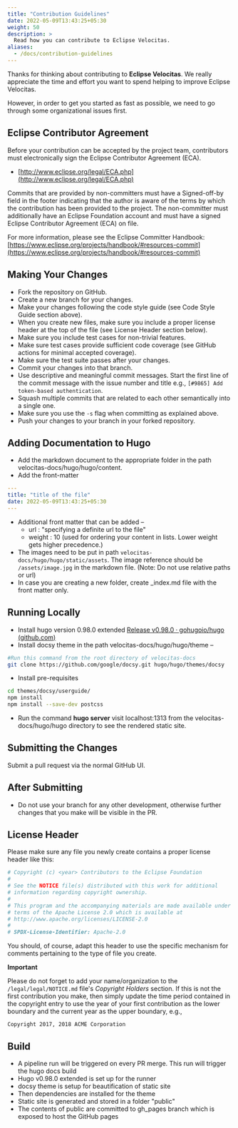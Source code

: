 ```yaml
---
title: "Contribution Guidelines"
date: 2022-05-09T13:43:25+05:30
weight: 50
description: >
  Read how you can contribute to Eclipse Velocitas.
aliases:
  - /docs/contribution-guidelines
---
```


Thanks for thinking about contributing to **Eclipse Velocitas**. We really appreciate the time and effort you want to spend helping to improve Eclipse Velocitas.

However, in order to get you started as fast as possible, we need to go through some organizational issues first.

## Eclipse Contributor Agreement

Before your contribution can be accepted by the project team, contributors must
electronically sign the Eclipse Contributor Agreement (ECA).

- [http://www.eclipse.org/legal/ECA.php](http://www.eclipse.org/legal/ECA.php)

Commits that are provided by non-committers must have a Signed-off-by field in
the footer indicating that the author is aware of the terms by which the
contribution has been provided to the project. The non-committer must
additionally have an Eclipse Foundation account and must have a signed Eclipse
Contributor Agreement (ECA) on file.

For more information, please see the Eclipse Committer Handbook:
[https://www.eclipse.org/projects/handbook/#resources-commit](https://www.eclipse.org/projects/handbook/#resources-commit)

## Making Your Changes

- Fork the repository on GitHub.
- Create a new branch for your changes.
- Make your changes following the code style guide (see Code Style Guide section above).
- When you create new files, make sure you include a proper license header at the top of the file (see License Header section below).
- Make sure you include test cases for non-trivial features.
- Make sure test cases provide sufficient code coverage (see GitHub actions for minimal accepted coverage).
- Make sure the test suite passes after your changes.
- Commit your changes into that branch.
- Use descriptive and meaningful commit messages. Start the first line of the commit message with the issue number and title e.g., `[#9865] Add token-based authentication`.
- Squash multiple commits that are related to each other semantically into a single one.
- Make sure you use the `-s` flag when committing as explained above.
- Push your changes to your branch in your forked repository.

## Adding Documentation to Hugo

- Add the markdown document to the appropriate folder in the path velocitas-docs/hugo/hugo/content.
- Add the front-matter

```yaml
---
title: "title of the file"
date: 2022-05-09T13:43:25+05:30
---
```

- Additional front matter that can be added –
  - url : &quot;specifying a definite url to the file&quot;
  - weight : 10 (used for ordering your content in lists. Lower weight gets higher precedence.)
- The images need to be put in path `velocitas-docs/hugo/hugo/static/assets`. The image reference should be `/assets/image.jpg` in the markdown file.
  (Note: Do not use relative paths or url)
- In case you are creating a new folder, create \_index.md file with the front matter only.

## Running Locally

- Install hugo version 0.98.0 extended [Release v0.98.0 · gohugoio/hugo (github.com)](https://github.com/gohugoio/hugo/releases/tag/v0.98.0)
- Install docsy theme in the path velocitas-docs/hugo/hugo/theme –

```bash
#Run this command from the root directory of velocitas-docs
git clone https://github.com/google/docsy.git hugo/hugo/themes/docsy
```

- Install pre-requisites

```bash
cd themes/docsy/userguide/
npm install
npm install --save-dev postcss
```

- Run the command **hugo server** visit localhost:1313 from the velocitas-docs/hugo/hugo directory to see the rendered static site.

## Submitting the Changes

Submit a pull request via the normal GitHub UI.

## After Submitting

- Do not use your branch for any other development, otherwise further changes that you make will be visible in the PR.

## License Header

Please make sure any file you newly create contains a proper license header like this:

```python
# Copyright (c) <year> Contributors to the Eclipse Foundation
#
# See the NOTICE file(s) distributed with this work for additional
# information regarding copyright ownership.
#
# This program and the accompanying materials are made available under the
# terms of the Apache License 2.0 which is available at
# http://www.apache.org/licenses/LICENSE-2.0
#
# SPDX-License-Identifier: Apache-2.0
```

You should, of course, adapt this header to use the specific mechanism for comments pertaining to the type of file you create.

**Important**

Please do not forget to add your name/organization to the `/legal/legal/NOTICE.md` file's _Copyright Holders_ section. If this is not the first contribution you make, then simply update the time period contained in the copyright entry to use the year of your first contribution as the lower boundary and the current year as the upper boundary, e.g.,

`Copyright 2017, 2018 ACME Corporation`

## Build

- A pipeline run will be triggered on every PR merge. This run will trigger the hugo docs build
- Hugo v0.98.0 extended is set up for the runner
- docsy theme is setup for beautification of static site
- Then dependencies are installed for the theme
- Static site is generated and stored in a folder &quot;public&quot;
- The contents of public are committed to gh_pages branch which is exposed to host the GitHub pages
